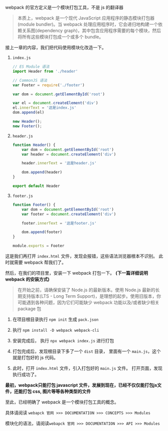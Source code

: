 webpack 的官方定义是一个模块打包工具，不是 js 的翻译器

> 本质上，webpack 是一个现代 JavaScript 应用程序的静态模块打包器(module bundler)。当 webpack 处理应用程序时，它会递归地构建一个依赖关系图(dependency graph)，其中包含应用程序需要的每个模块，然后将所有这些模块打包成一个或多个 bundle。

接上一章的内容，我们把代码使用模块化改造一下。

1. `index.js`
    ```js
    // ES Module 语法
    import Header from './header'

    // CommonJS 语法
    var Footer = require('./footer')

    var dom = document.getElementById('root')

    var el = document.createElement('div')
    el.innerText = '这是index.js'
    dom.append(el)

    new Header();
    new Footer();
    ```
2. `header.js`
    ```js
    function Header() {
        var dom = document.getElementById('root')
        var header = document.createElement('div')

        header.innerText = '这是header.js'

        dom.append(header)
    }

    export default Header
    ```
3. `footer.js`
    ```js
    function Footer() {
        var dom = document.getElementById('root')
        var footer = document.createElement('div')

        footer.innerText = '这是footer.js'

        dom.append(footer)
    }

    module.exports = Footer
    ```

这是我们再打开 `index.html` 文件，发现会报错，这些语法浏览器根本不识别。
此时就需要 webpack 帮我们了。

然后，在我们的项目里，安装一下 webpack 打包一下。
**(下一篇详细说明 webpack 的安装方式)**

> 在开始之前，请确保安装了 Node.js 的最新版本。使用 Node.js 最新的长期支持版本(LTS - Long Term Support)，是理想的起步。使用旧版本，你可能遇到各种问题，因为它们可能缺少 webpack 功能以及/或者缺少相关 package 包

1. 在项目根目录执行 `npm init` 生成 `pack.json`

2. 执行 `npm install -D webpack webpack-cli`

3. 安装完成后， 执行 `npx webpack index.js` 进行打包

4. 打包完成后，发现根目录下多了一个 `dist` 目录， 里面有一个 `main.js`，这个就是打包好的 js 代码。

5. 此时，打开 `index.html` 文件，引入打包好的 `main.js` 文件。 打开页面，发现执行成功了。


**最初，webpack只能打包 javascript 文件，发展到现在，已经不仅仅能打包js文件，还能打包 css, 图片等等各种类型的文件**

至此，已经明确了 webpack 是一个模块打包工具的概念。

具体请阅读 `webapck 官网 >>> DOCUMENTATION >>> CONCEPTS >>> Modules`

模块化的语法，请阅读`webapck 官网 >>> DOCUMENTATION >>> API >>> Modules`